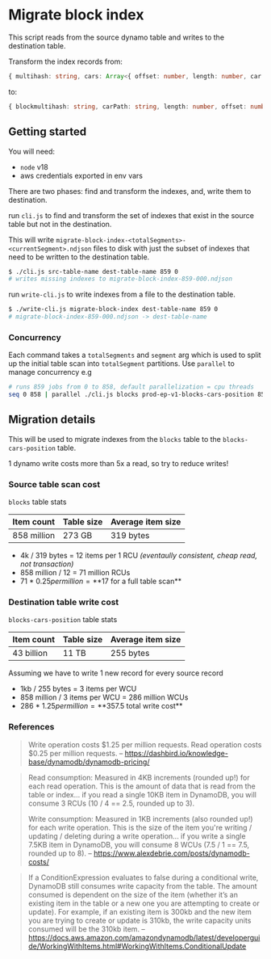 # Migrate block index

This script reads from the source dynamo table and writes to the destination table.

Transform the index records from:
```ts
{ multihash: string, cars: Array<{ offset: number, length: number, car: string }> }
```
to:
```ts
{ blockmultihash: string, carPath: string, length: number, offset: number }
```

## Getting started

You will need:

- `node` v18
- aws credentials exported in env vars

There are two phases: find and transform the indexes, and, write them to destination.

run `cli.js` to find and transform the set of indexes that exist in the source table but not in the destination. 

This will write `migrate-block-index-<totalSegments>-<currentSegment>.ndjson` files to disk with just the subset of indexes that need to be written to the destination table.

```sh
$ ./cli.js src-table-name dest-table-name 859 0
# writes missing indexes to migrate-block-index-859-000.ndjson
```

run `write-cli.js` to write indexes from a file to the destination table.

```sh
$ ./write-cli.js migrate-block-index dest-table-name 859 0
# migrate-block-index-859-000.ndjson -> dest-table-name
```

### Concurrency

Each command takes a `totalSegments` and `segment` arg which is used to split up the initial table scan into `totalSegment` partitions. Use `parallel` to manage concurrency e.g

```sh
# runs 859 jobs from 0 to 858, default parallelization = cpu threads
seq 0 858 | parallel ./cli.js blocks prod-ep-v1-blocks-cars-position 859 {1}
```

## Migration details

This will be used to migrate indexes from the `blocks` table to the `blocks-cars-position` table.

1 dynamo write costs more than 5x a read, so try to reduce writes!

### Source table scan cost

`blocks` table stats

| Item count    | Table size | Average item size
|---------------|------------|-----------------
| 858 million   | 273 GB     | 319 bytes

- 4k / 319 bytes = 12 items per 1 RCU _(eventaully consistent, cheap read, not transaction)_
- 858 million / 12 = 71 million RCUs 
- 71 * $0.25 per million = **$17 for a full table scan**

### Destination table write cost

`blocks-cars-position` table stats

| Item count    | Table size | Average item size
|---------------|------------|-----------------
| 43 billion    | 11 TB      | 255 bytes

Assuming we have to write 1 new record for every source record

- 1kb / 255 bytes = 3 items per WCU
- 858 million / 3 items per WCU = 286 million WCUs
- 286 * $1.25 per million = **$357.5 total write cost**


### References

> Write operation costs $1.25 per million requests.
> Read operation costs $0.25 per million requests.
– https://dashbird.io/knowledge-base/dynamodb/dynamodb-pricing/

>Read consumption: Measured in 4KB increments (rounded up!) for each read operation. This is the amount of data that is read from the table or index... if you read a single 10KB item in DynamoDB, you will consume 3 RCUs (10 / 4 == 2.5, rounded up to 3).
>
> Write consumption: Measured in 1KB increments (also rounded up!) for each write operation. This is the size of the item you're writing / updating / deleting during a write operation... if you write a single 7.5KB item in DynamoDB, you will consume 8 WCUs (7.5 / 1 == 7.5, rounded up to 8).
– https://www.alexdebrie.com/posts/dynamodb-costs/

> If a ConditionExpression evaluates to false during a conditional write, DynamoDB still consumes write capacity from the table. The amount consumed is dependent on the size of the item (whether it’s an existing item in the table or a new one you are attempting to create or update). For example, if an existing item is 300kb and the new item you are trying to create or update is 310kb, the write capacity units consumed will be the 310kb item.
– https://docs.aws.amazon.com/amazondynamodb/latest/developerguide/WorkingWithItems.html#WorkingWithItems.ConditionalUpdate

